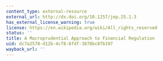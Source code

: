 ```yaml
---
content_type: external-resource
external_url: http://dx.doi.org/10.1257/jep.25.1.3
has_external_license_warning: true
license: https://en.wikipedia.org/wiki/All_rights_reserved
status: ''
title: A Macroprudential Approach to Financial Regulation
uid: dc7a2578-d12b-4cf8-8fdf-3878bc8fb197
wayback_url: ''
---
```


